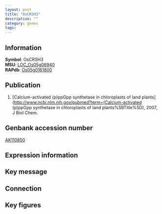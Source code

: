 ```yaml
---
layout: post
title: "OsCRSH3"
description: ""
category: genes
tags: 
---
```


## Information
__Symbol__: OsCRSH3  
__MSU__: [LOC_Os05g06940](http://rice.plantbiology.msu.edu/cgi-bin/ORF_infopage.cgi?orf=LOC_Os05g06940)  
__RAPdb__: [Os05g0161800](http://rapdb.dna.affrc.go.jp/viewer/gbrowse_details/irgsp1?name=Os05g0161800)  

## Publication
1. [Calcium-activated (p)ppGpp synthetase in chloroplasts of land plants](http://www.ncbi.nlm.nih.gov/pubmed?term=(Calcium-activated (p)ppGpp synthetase in chloroplasts of land plants%5BTitle%5D), 2007, J Biol Chem.

## Genbank accession number
[AK110850](http://www.ncbi.nlm.nih.gov/nuccore/AK110850)

## Expression information

## Key message

## Connection

## Key figures


